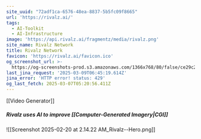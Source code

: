 ```yaml
---
site_uuid: "72adf1ca-6576-48ea-8837-5b5fc09f8665"
url: 'https://rivalz.ai/'
tags:
  - AI-Toolkit
  - AI-Infrastructure
image: 'https://api.rivalz.ai/fragmentz/media/rivalz.png'
site_name: Rivalz Network
title: Rivalz Network
favicon: 'https://rivalz.ai/favicon.ico'
og_screenshot_url: >-
  https://og-screenshots-prod.s3.amazonaws.com/1366x768/80/false/ce29c2865eb481cd859533e131b161d05f1d37bdab4fdab1fbebca2944b8c3f3.jpeg
last_jina_request: '2025-03-09T06:45:19.614Z'
jina_error: 'HTTP error! status: 429'
og_last_fetch: 2025-03-07T05:20:56.411Z
---
```

[[Video Generator]]
##### Rivalz uses AI to improve [[Computer-Generated Imagery|CGI]]
![[Screenshot 2025-02-20 at 2.14.22 AM_Rivalz--Hero.png]]
